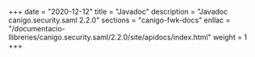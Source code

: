 +++
date        = "2020-12-12"
title       = "Javadoc"
description = "Javadoc canigo.security.saml 2.2.0"
sections    = "canigo-fwk-docs"
enllac		= "/documentacio-llibreries/canigo.security.saml/2.2.0/site/apidocs/index.html"
weight		= 1
+++
